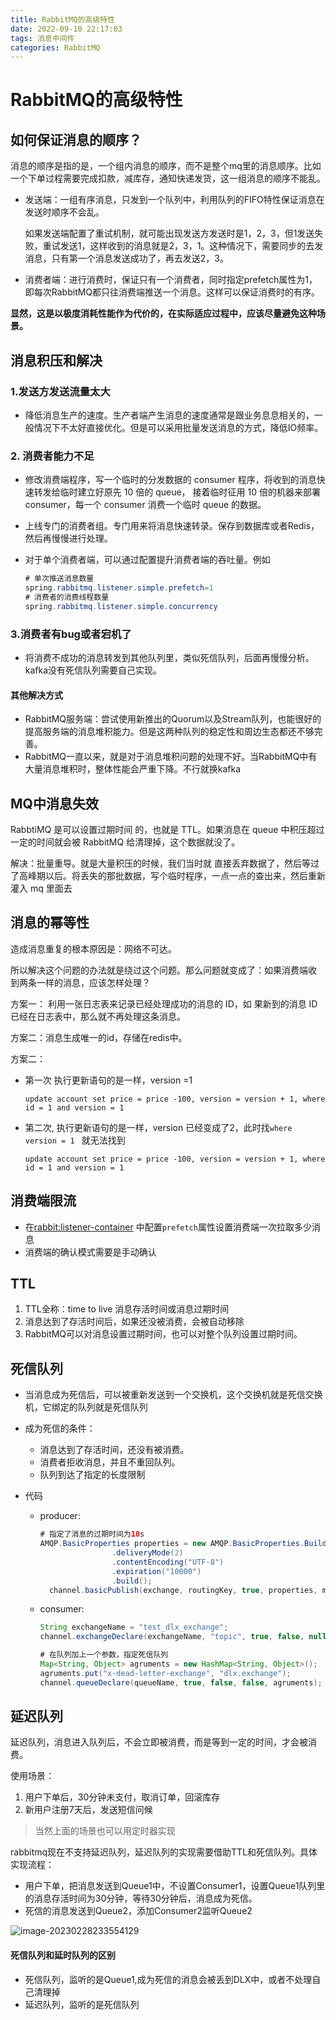 ```yaml
---
title: RabbitMQ的高级特性
date: 2022-09-10 22:17:03
tags: 消息中间件
categories: RabbitMQ
---
```


# RabbitMQ的高级特性

## **如何保证消息的顺序？**

消息的顺序是指的是，一个组内消息的顺序，而不是整个mq里的消息顺序。比如一个下单过程需要完成扣款，减库存，通知快递发货，这一组消息的顺序不能乱。

- 发送端：一组有序消息，只发到一个队列中，利用队列的FIFO特性保证消息在发送时顺序不会乱。

  如果发送端配置了重试机制，就可能出现发送方发送时是1，2，3，但1发送失败，重试发送1，这样收到的消息就是2，3，1。这种情况下，需要同步的去发消息，只有第一个消息发送成功了，再去发送2，3。

- 消费者端：进行消费时，保证只有一个消费者，同时指定prefetch属性为1，即每次RabbitMQ都只往消费端推送一个消息。这样可以保证消费时的有序。

**显然，这是以极度消耗性能作为代价的，在实际适应过程中，应该尽量避免这种场景。**



## 消息积压和解决

### 1.发送方发送流量太大

- 降低消息生产的速度。生产者端产生消息的速度通常是跟业务息息相关的，一般情况下不太好直接优化。但是可以采用批量发送消息的方式，降低IO频率。

### 2. 消费者能力不足

- 修改消费端程序，写一个临时的分发数据的 consumer 程序，将收到的消息快速转发给临时建立好原先 10 倍的 queue， 接着临时征用 10 倍的机器来部署 consumer，每一个 consumer 消费一个临时 queue 的数据。

- 上线专门的消费者组。专门用来将消息快速转录。保存到数据库或者Redis，然后再慢慢进行处理。

- 对于单个消费者端，可以通过配置提升消费者端的吞吐量。例如

  ```java
  # 单次推送消息数量
  spring.rabbitmq.listener.simple.prefetch=1
  # 消费者的消费线程数量
  spring.rabbitmq.listener.simple.concurrency
  ```

### 3.消费者有bug或者宕机了

- 将消费不成功的消息转发到其他队列里，类似死信队列，后面再慢慢分析。kafka没有死信队列需要自己实现。

#### 其他解决方式

- RabbitMQ服务端：尝试使用新推出的Quorum以及Stream队列，也能很好的提高服务端的消息堆积能力。但是这两种队列的稳定性和周边生态都还不够完善。
- RabbitMQ一直以来，就是对于消息堆积问题的处理不好。当RabbitMQ中有大量消息堆积时，整体性能会严重下降。不行就换kafka



## MQ中消息失效

RabbtiMQ 是可以设置过期时间 的，也就是 TTL。如果消息在 queue 中积压超过一定的时间就会被 RabbitMQ 给清理掉，这个数据就没了。

解决：批量重导。就是大量积压的时候，我们当时就 直接丢弃数据了，然后等过了高峰期以后。将丢失的那批数据，写个临时程序，一点一点的查出来，然后重新灌入 mq 里面去

## 消息的幂等性

造成消息重复的根本原因是：网络不可达。 

所以解决这个问题的办法就是绕过这个问题。那么问题就变成了：如果消费端收 到两条一样的消息，应该怎样处理？ 

方案一： 利用一张日志表来记录已经处理成功的消息的 ID，如 果新到的消息 ID 已经在日志表中，那么就不再处理这条消息。 

方案二：消息生成唯一的id，存储在redis中。

方案二：

* 第一次 执行更新语句的是一样，version =1 

  ```
  update account set price = price -100, version = version + 1, where id = 1 and version = 1
  ```

- 第二次, 执行更新语句的是一样，version 已经变成了2，此时找`where version = 1 ` 就无法找到

  ```
  update account set price = price -100, version = version + 1, where id = 1 and version = 1
  ```



##  消费端限流

* 在<rabbit:listener-container> 中配置`prefetch`属性设置消费端一次拉取多少消息
* 消费端的确认模式需要是手动确认



## TTL

1. TTL全称：time to live 消息存活时间或消息过期时间
2. 消息达到了存活时间后，如果还没被消费，会被自动移除
3. RabbitMQ可以对消息设置过期时间，也可以对整个队列设置过期时间。



## 死信队列

* 当消息成为死信后，可以被重新发送到一个交换机，这个交换机就是死信交换机，它绑定的队列就是死信队列

* 成为死信的条件：

  * 消息达到了存活时间，还没有被消费。
  * 消费者拒收消息，并且不重回队列。  
  * 队列到达了指定的长度限制

* 代码

  - producer:

    ```java
    # 指定了消息的过期时间为10s 
    AMQP.BasicProperties properties = new AMQP.BasicProperties.Builder()
                    .deliveryMode(2)
                    .contentEncoding("UTF-8")
                    .expiration("10000")
                    .build();
      channel.basicPublish(exchange, routingKey, true, properties, msg.getBytes());
    ```

  - consumer:

    ```java
    String exchangeName = "test_dlx_exchange";
    channel.exchangeDeclare(exchangeName, "topic", true, false, null);
    
    # 在队列加上一个参数，指定死信队列
    Map<String, Object> agruments = new HashMap<String, Object>();
    agruments.put("x-dead-letter-exchange", "dlx.exchange");
    channel.queueDeclare(queueName, true, false, false, agruments);
    ```



## 延迟队列 

延迟队列，消息进入队列后，不会立即被消费，而是等到一定的时间，才会被消费。

使用场景：

1. 用户下单后，30分钟未支付，取消订单，回滚库存
2. 新用户注册7天后，发送短信问候

> 当然上面的场景也可以用定时器实现

rabbitmq现在不支持延迟队列，延迟队列的实现需要借助TTL和死信队列。具体实现流程：

* 用户下单，把消息发送到Queue1中，不设置Consumer1，设置Queue1队列里的消息存活时间为30分钟，等待30分钟后，消息成为死信。
* 死信的消息发送到Queue2，添加Consumer2监听Queue2

![image-20230228233554129](https://panyuro.oss-cn-beijing.aliyuncs.com/image-20230228233554129.png)



#### 死信队列和延时队列的区别

* 死信队列，监听的是Queue1,成为死信的消息会被丢到DLX中，或者不处理自己清理掉
* 延迟队列，监听的是死信队列

